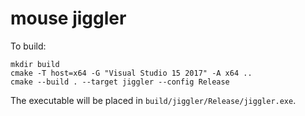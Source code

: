 # mouse jiggler

To build:

```
mkdir build
cmake -T host=x64 -G "Visual Studio 15 2017" -A x64 ..
cmake --build . --target jiggler --config Release
```

The executable will be placed in `build/jiggler/Release/jiggler.exe`.